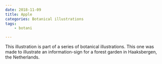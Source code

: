 ```yaml
---
date: 2018-11-09
title: Apple
categories: Botanical illustrations
tags:
    - botani

---
```

This illustration is part of a series of botanical illustrations. This one was made to illustrate an information-sign for a forest garden in Haaksbergen, the Netherlands.